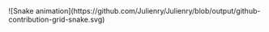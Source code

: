 <div>
![Snake animation](https://github.com/Julienry/Julienry/blob/output/github-contribution-grid-snake.svg)
</div>
  

